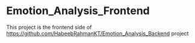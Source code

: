 # Emotion_Analysis_Frontend

This project is the frontend side of https://github.com/HabeebRahmanKT/Emotion_Analysis_Backend project
